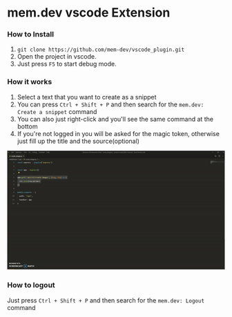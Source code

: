 # mem.dev vscode Extension

### How to Install
1. ``` git clone https://github.com/mem-dev/vscode_plugin.git ```
2. Open the project in vscode.
3. Just press `F5` to start debug mode.

### How it works
1. Select a text that you want to create as a snippet
2. You can press `Ctrl + Shift + P` and then search for the `mem.dev: Create a snippet` command
3. You can also just right-click and you'll see the same command at the bottom
4. If you're not logged in you will be asked for the magic token, otherwise just fill up the title and the source(optional)

![Demo](./docs/images/demo.gif)

### How to logout
Just press `Ctrl + Shift + P` and then search for the `mem.dev: Logout` command